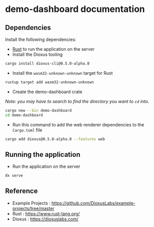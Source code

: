 # demo-dashboard documentation

## Dependencies

Install the following dependencies:

- [Rust](https://www.rust-lang.org/tools/install) to run the application on the server 
- Install the Dioxus tooling

```bash
cargo install dioxus-cli@0.5.0-alpha.0
```

- Install the `wasm32-unknown-unknown` target for Rust

```bash
rustup target add wasm32-unknown-unknown
```

- Create the demo-dashboard crate

*Note: you may have to search to find the directory you want to `cd` into.*
```bash
cargo new --bin demo-dashboard
cd demo-dashboard
```

- Run this command to add the web renderer dependencies to the `Cargo.toml` file

```bash
cargo add dioxus@0.5.0-alpha.0 --features web
```

## Running the application

- Run the application on the server

```bash
dx serve
```


## Reference

- Example Projects : https://github.com/DioxusLabs/example-projects/tree/master
- Rust : https://www.rust-lang.org/
- Dioxus : https://dioxuslabs.com/